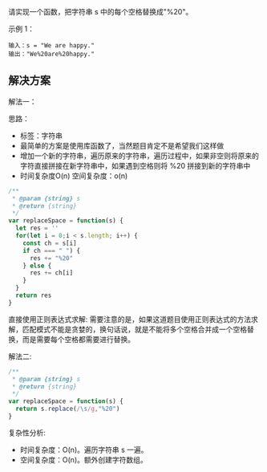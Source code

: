 请实现一个函数，把字符串 s 中的每个空格替换成"%20"。


示例 1：

```
输入：s = "We are happy."
输出："We%20are%20happy."
```

## 解决方案

解法一：

思路：
- 标签：字符串
- 最简单的方案是使用库函数了，当然题目肯定不是希望我们这样做
- 增加一个新的字符串，遍历原来的字符串，遍历过程中，如果非空则将原来的字符直接拼接在新字符串中，如果遇到空格则将 %20 拼接到新的字符串中
- 时间复杂度O(n) 空间复杂度：o(n)

```js
/**
 * @param {string} s
 * @return {string}
 */
var replaceSpace = function(s) {
  let res = ''
  for(let i = 0;i < s.length; i++) {
    const ch = s[i]
    if ch === " ") {
      res += "%20"
    } else {
      res += ch[i]
    }
  }
  return res
}
``` 

直接使用正则表达式求解:
需要注意的是，如果这道题目使用正则表达式的方法求解，匹配模式不能是贪婪的，换句话说，就是不能将多个空格合并成一个空格替换，而是需要每个空格都需要进行替换。

解法二:

```js
/**
 * @param {string} s
 * @return {string}
 */
var replaceSpace = function(s) {
  return s.replace(/\s/g,"%20")
}
``` 

复杂性分析:
- 时间复杂度：O(n)。遍历字符串 s 一遍。
- 空间复杂度：O(n)。额外创建字符数组。